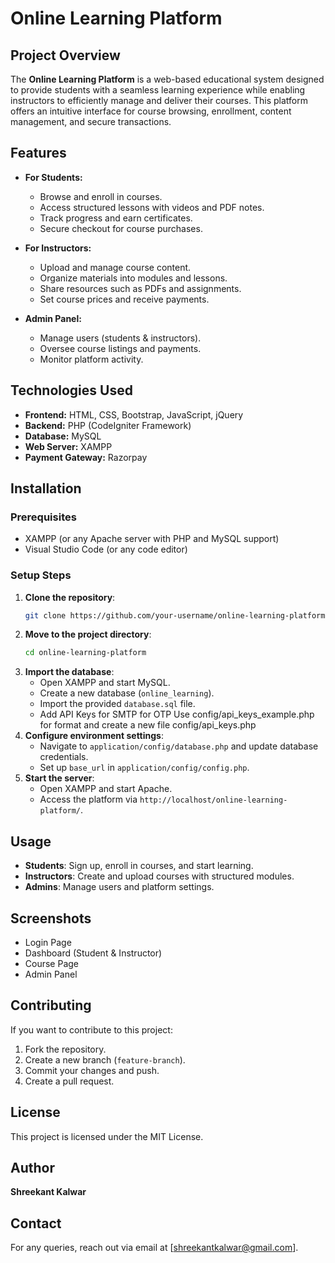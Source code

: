 # Online Learning Platform

## Project Overview

The **Online Learning Platform** is a web-based educational system designed to provide students with a seamless learning experience while enabling instructors to efficiently manage and deliver their courses. This platform offers an intuitive interface for course browsing, enrollment, content management, and secure transactions.

## Features

- **For Students:**

  - Browse and enroll in courses.
  - Access structured lessons with videos and PDF notes.
  - Track progress and earn certificates.
  - Secure checkout for course purchases.

- **For Instructors:**

  - Upload and manage course content.
  - Organize materials into modules and lessons.
  - Share resources such as PDFs and assignments.
  - Set course prices and receive payments.

- **Admin Panel:**

  - Manage users (students & instructors).
  - Oversee course listings and payments.
  - Monitor platform activity.

## Technologies Used

- **Frontend:** HTML, CSS, Bootstrap, JavaScript, jQuery
- **Backend:** PHP (CodeIgniter Framework)
- **Database:** MySQL
- **Web Server:** XAMPP
- **Payment Gateway:** Razorpay

## Installation

### Prerequisites

- XAMPP (or any Apache server with PHP and MySQL support)
- Visual Studio Code (or any code editor)

### Setup Steps

1. **Clone the repository**:
   ```bash
   git clone https://github.com/your-username/online-learning-platform.git
   ```
2. **Move to the project directory**:
   ```bash
   cd online-learning-platform
   ```
3. **Import the database**:
   - Open XAMPP and start MySQL.
   - Create a new database (`online_learning`).
   - Import the provided `database.sql` file.
   - Add API Keys for SMTP for OTP Use config/api_keys_example.php for format and create a new file config/api_keys.php
4. **Configure environment settings**:
   - Navigate to `application/config/database.php` and update database credentials.
   - Set up `base_url` in `application/config/config.php`.
5. **Start the server**:
   - Open XAMPP and start Apache.
   - Access the platform via `http://localhost/online-learning-platform/`.

## Usage

- **Students**: Sign up, enroll in courses, and start learning.
- **Instructors**: Create and upload courses with structured modules.
- **Admins**: Manage users and platform settings.

## Screenshots

- Login Page
- Dashboard (Student & Instructor)
- Course Page
- Admin Panel

## Contributing

If you want to contribute to this project:

1. Fork the repository.
2. Create a new branch (`feature-branch`).
3. Commit your changes and push.
4. Create a pull request.

## License

This project is licensed under the MIT License.

## Author

**Shreekant Kalwar**

## Contact

For any queries, reach out via email at [shreekantkalwar@gmail.com].
